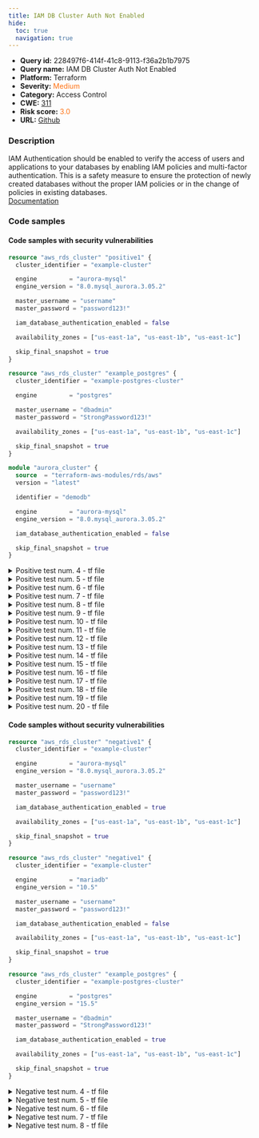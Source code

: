 ```yaml
---
title: IAM DB Cluster Auth Not Enabled
hide:
  toc: true
  navigation: true
---
```


<style>
  .highlight .hll {
    background-color: #ff171742;
  }
  .md-content {
    max-width: 1100px;
    margin: 0 auto;
  }
</style>

-   **Query id:** 228497f6-414f-41c8-9113-f36a2b1b7975
-   **Query name:** IAM DB Cluster Auth Not Enabled
-   **Platform:** Terraform
-   **Severity:** <span style="color:#ff7213">Medium</span>
-   **Category:** Access Control
-   **CWE:** <a href="https://cwe.mitre.org/data/definitions/311.html" onclick="newWindowOpenerSafe(event, 'https://cwe.mitre.org/data/definitions/311.html')">311</a>
-   **Risk score:** <span style="color:#ff7213">3.0</span>
-   **URL:** [Github](https://github.com/Checkmarx/kics/tree/master/assets/queries/terraform/aws/iam_db_cluster_auth_not_enabled)

### Description
IAM Authentication should be enabled to verify the access of users and applications to your databases by enabling IAM policies and multi-factor authentication. This is a safety measure to ensure the protection of newly created databases without the proper IAM policies or in the change of policies in existing databases.<br>
[Documentation](https://registry.terraform.io/providers/hashicorp/aws/latest/docs/resources/rds_cluster#iam_database_authentication_enabled)

### Code samples
#### Code samples with security vulnerabilities
```tf title="Positive test num. 1 - tf file" hl_lines="10"
resource "aws_rds_cluster" "positive1" {
  cluster_identifier = "example-cluster"

  engine         = "aurora-mysql"
  engine_version = "8.0.mysql_aurora.3.05.2"

  master_username = "username"
  master_password = "password123!"

  iam_database_authentication_enabled = false

  availability_zones = ["us-east-1a", "us-east-1b", "us-east-1c"]

  skip_final_snapshot = true
}
```
```tf title="Positive test num. 2 - tf file" hl_lines="1"
resource "aws_rds_cluster" "example_postgres" {
  cluster_identifier = "example-postgres-cluster"

  engine         = "postgres"

  master_username = "dbadmin"
  master_password = "StrongPassword123!"

  availability_zones = ["us-east-1a", "us-east-1b", "us-east-1c"]

  skip_final_snapshot = true
}

```
```tf title="Positive test num. 3 - tf file" hl_lines="10"
module "aurora_cluster" {
  source  = "terraform-aws-modules/rds/aws"
  version = "latest"

  identifier = "demodb"

  engine         = "aurora-mysql"
  engine_version = "8.0.mysql_aurora.3.05.2"

  iam_database_authentication_enabled = false

  skip_final_snapshot = true
}

```
<details><summary>Positive test num. 4 - tf file</summary>

```tf hl_lines="1"
module "aurora_cluster" {
  source  = "terraform-aws-modules/rds/aws"
  version = "latest"

  identifier = "demodb"

  engine         = "aurora-mysql"
  engine_version = "8.0.mysql_aurora.3.05.2"

  skip_final_snapshot = true
}

```
</details>
<details><summary>Positive test num. 5 - tf file</summary>

```tf hl_lines="1"
module "aurora_cluster" {
  source  = "terraform-aws-modules/rds/aws"
  version = "latest"

  identifier = "demodb"

  engine         = "mysql"

  skip_final_snapshot = true
}

```
</details>
<details><summary>Positive test num. 6 - tf file</summary>

```tf hl_lines="8"
module "aurora_cluster" {
  source  = "terraform-aws-modules/rds/aws"
  version = "latest"

  identifier = "demodb"

  engine         = "mysql"
  iam_database_authentication_enabled = false

  skip_final_snapshot = true
}

```
</details>
<details><summary>Positive test num. 7 - tf file</summary>

```tf hl_lines="10"
module "aurora_cluster" {
  source  = "terraform-aws-modules/rds/aws"
  version = "latest"

  identifier = "demodb"

  engine         = "mariadb"
  engine_version = "10.11"

  iam_database_authentication_enabled = false

  skip_final_snapshot = true
}

```
</details>
<details><summary>Positive test num. 8 - tf file</summary>

```tf hl_lines="1"
module "aurora_cluster" {
  source  = "terraform-aws-modules/rds/aws"
  version = "latest"

  identifier = "demodb"

  engine         = "mariadb"
  engine_version = "10.11"

  skip_final_snapshot = true
}

```
</details>
<details><summary>Positive test num. 9 - tf file</summary>

```tf hl_lines="10"
module "aurora_cluster" {
  source  = "terraform-aws-modules/rds/aws"
  version = "latest"

  identifier = "demodb"

  engine         = "postgres"
  engine_version = "15.5"

  iam_database_authentication_enabled = false

  skip_final_snapshot = true
}

```
</details>
<details><summary>Positive test num. 10 - tf file</summary>

```tf hl_lines="1"
module "aurora_cluster" {
  source  = "terraform-aws-modules/rds/aws"
  version = "latest"

  identifier = "demodb"

  engine         = "postgres"
  engine_version = "15.5"

  skip_final_snapshot = true
}

```
</details>
<details><summary>Positive test num. 11 - tf file</summary>

```tf hl_lines="9"
module "aurora_cluster" {
  source  = "terraform-aws-modules/rds/aws"
  version = "latest"

  identifier = "demodb"

  engine         = "postgres"

  iam_database_authentication_enabled = false

  skip_final_snapshot = true
}

```
</details>
<details><summary>Positive test num. 12 - tf file</summary>

```tf hl_lines="1"
resource "aws_rds_cluster" "positive2" {
  cluster_identifier = "example-cluster"

  engine         = "aurora-mysql"
  engine_version = "8.0.mysql_aurora.3.05.2"

  master_username = "username"
  master_password = "password123!"

  availability_zones = ["us-east-1a", "us-east-1b", "us-east-1c"]

  skip_final_snapshot = true
}
```
</details>
<details><summary>Positive test num. 13 - tf file</summary>

```tf hl_lines="1"
module "aurora_cluster" {
  source  = "terraform-aws-modules/rds/aws"
  version = "latest"

  identifier = "demodb"

  engine         = "postgres"
  skip_final_snapshot = true
}

```
</details>
<details><summary>Positive test num. 14 - tf file</summary>

```tf hl_lines="1"
resource "aws_rds_cluster" "positive3" {
  cluster_identifier = "mysql-no-version"
  engine             = "mysql"

  master_username = "user"
  master_password = "pass1234!"

  # intentionally omit iam_database_authentication_enabled
  skip_final_snapshot = true
}

```
</details>
<details><summary>Positive test num. 15 - tf file</summary>

```tf hl_lines="8"
resource "aws_rds_cluster" "positive4" {
  cluster_identifier = "mysql-no-version"
  engine             = "mysql"

  master_username = "user"
  master_password = "pass1234!"

  iam_database_authentication_enabled = false
  skip_final_snapshot = true
}

```
</details>
<details><summary>Positive test num. 16 - tf file</summary>

```tf hl_lines="9"
resource "aws_rds_cluster" "positive5" {
  cluster_identifier = "mariadb-with-version"
  engine             = "mariadb"
  engine_version     = "10.11"

  master_username = "user"
  master_password = "pass1234!"

  iam_database_authentication_enabled = false
  skip_final_snapshot = true
}

```
</details>
<details><summary>Positive test num. 17 - tf file</summary>

```tf hl_lines="1"
resource "aws_rds_cluster" "positive6" {
  cluster_identifier = "mariadb-with-version"
  engine             = "mariadb"
  engine_version     = "10.11"

  master_username = "user"
  master_password = "pass1234!"

  skip_final_snapshot = true
}

```
</details>
<details><summary>Positive test num. 18 - tf file</summary>

```tf hl_lines="10"
resource "aws_rds_cluster" "example_postgres" {
  cluster_identifier = "example-postgres-cluster"

  engine         = "postgres"
  engine_version = "15.5" 

  master_username = "dbadmin"
  master_password = "StrongPassword123!"

  iam_database_authentication_enabled = false

  availability_zones = ["us-east-1a", "us-east-1b", "us-east-1c"]

  skip_final_snapshot = true
}

```
</details>
<details><summary>Positive test num. 19 - tf file</summary>

```tf hl_lines="1"
resource "aws_rds_cluster" "example_postgres" {
  cluster_identifier = "example-postgres-cluster"

  engine         = "postgres"
  engine_version = "15.5" 

  master_username = "dbadmin"
  master_password = "StrongPassword123!"

  availability_zones = ["us-east-1a", "us-east-1b", "us-east-1c"]

  skip_final_snapshot = true
}

```
</details>
<details><summary>Positive test num. 20 - tf file</summary>

```tf hl_lines="9"
resource "aws_rds_cluster" "example_postgres" {
  cluster_identifier = "example-postgres-cluster"

  engine         = "postgres"

  master_username = "dbadmin"
  master_password = "StrongPassword123!"

  iam_database_authentication_enabled = false

  availability_zones = ["us-east-1a", "us-east-1b", "us-east-1c"]

  skip_final_snapshot = true
}

```
</details>


#### Code samples without security vulnerabilities
```tf title="Negative test num. 1 - tf file"
resource "aws_rds_cluster" "negative1" {
  cluster_identifier = "example-cluster"

  engine         = "aurora-mysql"
  engine_version = "8.0.mysql_aurora.3.05.2"

  master_username = "username"
  master_password = "password123!"

  iam_database_authentication_enabled = true

  availability_zones = ["us-east-1a", "us-east-1b", "us-east-1c"]

  skip_final_snapshot = true
}

```
```tf title="Negative test num. 2 - tf file"
resource "aws_rds_cluster" "negative1" {
  cluster_identifier = "example-cluster"

  engine         = "mariadb"
  engine_version = "10.5"

  master_username = "username"
  master_password = "password123!"

  iam_database_authentication_enabled = false

  availability_zones = ["us-east-1a", "us-east-1b", "us-east-1c"]

  skip_final_snapshot = true
}

```
```tf title="Negative test num. 3 - tf file"
resource "aws_rds_cluster" "example_postgres" {
  cluster_identifier = "example-postgres-cluster"

  engine         = "postgres"
  engine_version = "15.5" 

  master_username = "dbadmin"
  master_password = "StrongPassword123!"

  iam_database_authentication_enabled = true

  availability_zones = ["us-east-1a", "us-east-1b", "us-east-1c"]

  skip_final_snapshot = true
}

```
<details><summary>Negative test num. 4 - tf file</summary>

```tf
module "aurora_cluster" {
  source  = "terraform-aws-modules/rds/aws"
  version = "latest"

  identifier = "demodb"

  engine         = "aurora-mysql"
  engine_version = "8.0.mysql_aurora.3.05.2"

  iam_database_authentication_enabled = true

  skip_final_snapshot = true
}

```
</details>
<details><summary>Negative test num. 5 - tf file</summary>

```tf
module "aurora_cluster" {
  source  = "terraform-aws-modules/rds/aws"
  version = "latest"

  identifier = "demodb"

  engine         = "mariadb"
  engine_version = "10.5"

  iam_database_authentication_enabled = false

  skip_final_snapshot = true
}

```
</details>
<details><summary>Negative test num. 6 - tf file</summary>

```tf
module "aurora_cluster" {
  source  = "terraform-aws-modules/rds/aws"
  version = "latest"

  identifier = "demodb"

  engine         = "postgres"
  engine_version = "15.5"

  iam_database_authentication_enabled = true

  skip_final_snapshot = true
}

```
</details>
<details><summary>Negative test num. 7 - tf file</summary>

```tf
resource "aws_rds_cluster" "negative7" {
  cluster_identifier = "example-cluster"
 
  engine         = "unsupported_engine"
  engine_version = "10.0"
 
  master_username = "username"
  master_password = "password123!"
 
  iam_database_authentication_enabled = false
 
  availability_zones = ["us-east-1a", "us-east-1b", "us-east-1c"]
 
  skip_final_snapshot = true
}
```
</details>
<details><summary>Negative test num. 8 - tf file</summary>

```tf
module "aurora_cluster" {
  source  = "terraform-aws-modules/rds/aws"
  version = "latest"

  identifier = "demodb"

  engine         = "unsupported_engine"
  engine_version = "10.0"

  iam_database_authentication_enabled = false

  skip_final_snapshot = true
}

```
</details>

